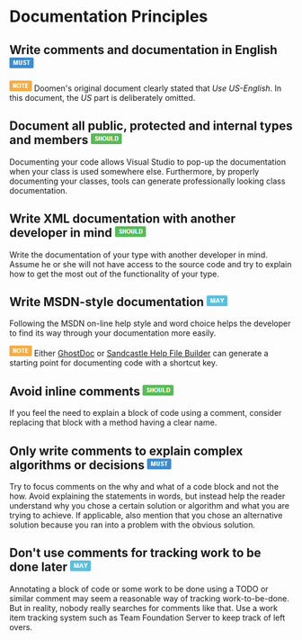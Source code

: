 # Documentation Principles #

## Write comments and documentation in English ![](imgs/must.png)[]() ##

![NOTE](imgs/note.png)[]() Doomen's original document clearly stated that *Use US-English*. In this document, the *US* part is deliberately omitted.


## Document all public, protected and internal types and members ![](imgs/should.png)[]() ##

Documenting your code allows Visual Studio to pop-up the documentation when your class is used somewhere else. Furthermore, by properly documenting your classes, tools can generate professionally looking class documentation.


## Write XML documentation with another developer in mind ![](imgs/should.png)[]() ##

Write the documentation of your type with another developer in mind. Assume he or she will not have access to the source code and try to explain how to get the most out of the functionality of your type.


## Write MSDN-style documentation ![](imgs/may.png)[]() ##

Following the MSDN on-line help style and word choice helps the developer to find its way through your documentation more easily.
 
![NOTE](imgs/note.png)[]() Either [GhostDoc](http://submain.com/products/ghostdoc.aspx) or [Sandcastle Help File Builder](https://shfb.codeplex.com) can generate a starting point for documenting code with a shortcut key.


## Avoid inline comments ![](imgs/should.png)[]() ##

If you feel the need to explain a block of code using a comment, consider replacing that block with a method having a clear name.


## Only write comments to explain complex algorithms or decisions ![](imgs/must.png)[]() ##

Try to focus comments on the why and what of a code block and not the how. Avoid explaining the statements in words, but instead help the reader understand why you chose a certain solution or algorithm and what you are trying to achieve. If applicable, also mention that you chose an alternative solution because you ran into a problem with the obvious solution.


## Don't use comments for tracking work to be done later ![](imgs/may.png)[]() ##

Annotating a block of code or some work to be done using a TODO or similar comment may seem a reasonable way of tracking work-to-be-done. But in reality, nobody really searches for comments like that. Use a work item tracking system such as Team Foundation Server to keep track of left overs.

